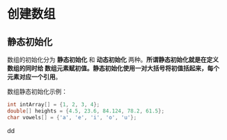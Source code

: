 创建数组
================================================================================
## 静态初始化
数组的初始化分为 **静态初始化** 和 **动态初始化** 两种。**所谓静态初始化就是在定义数组的同时给
数组元素赋初值。静态初始化使用一对大括号将初值括起来，每个元素对应一个引用**。

数组静态初始化示例：
```java
int intArray[] = {1, 2, 3, 4};
double[] heights = {4.5, 23.6, 84.124, 78.2, 61.5};
char vowels[] = {'a', 'e', 'i', 'o', 'u'};
```
































dd
